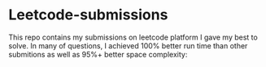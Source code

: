 # Leetcode-submissions
This repo contains my submissions on leetcode platform I gave my best to solve.
In many of questions, I achieved 100% better run time than other submitions as well as 95%+ better space complexity:
